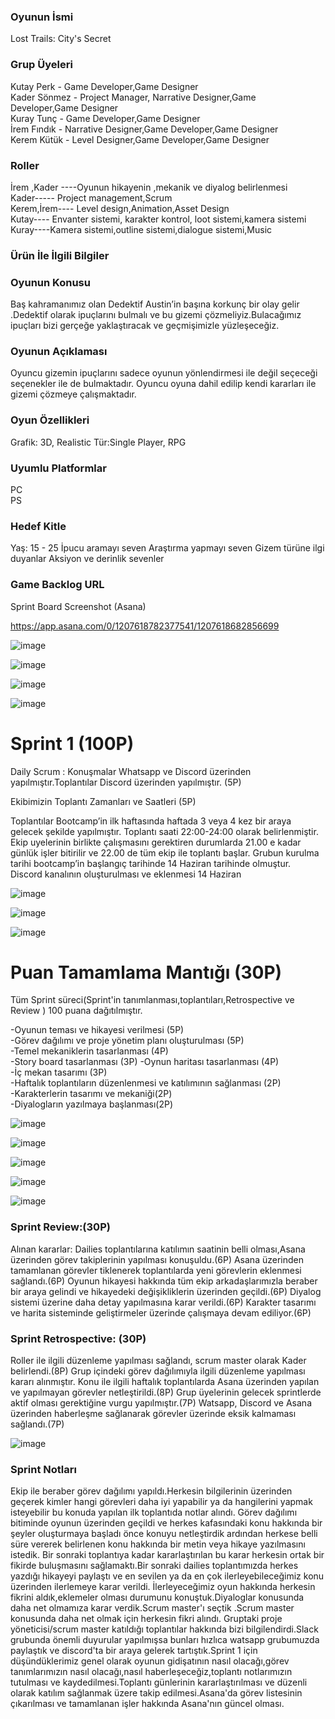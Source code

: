 <h3> Oyunun İsmi </h3>         
Lost Trails: City's Secret       


<h3>Grup Üyeleri</h3>    

Kutay Perk - Game Developer,Game Designer                                                                                                     
Kader Sönmez - Project Manager,  Narrative Designer,Game Developer,Game Designer                                                                                                                                 
Kuray Tunç - Game Developer,Game Designer                                                                                                        
İrem Fındık - Narrative Designer,Game Developer,Game Designer                                          
Kerem Kütük - Level Designer,Game Developer,Game Designer                                                         


<h3> Roller </h3>  

İrem ,Kader ----Oyunun hikayenin ,mekanik ve diyalog  belirlenmesi                                                                                                                                                  
Kader----- Project management,Scrum                                                                                                                                                
Kerem,İrem---- Level design,Animation,Asset Design                                                                                                                                           
Kutay---- Envanter sistemi, karakter kontrol, loot sistemi,kamera sistemi                                                                                                                                           
Kuray----Kamera sistemi,outline sistemi,dialogue sistemi,Music                                                    


<h3>Ürün İle İlgili Bilgiler </h3>    

<h3> Oyunun Konusu </h3> 
Baş kahramanımız olan Dedektif Austin’in başına korkunç bir olay gelir .Dedektif olarak ipuçlarını bulmalı ve bu gizemi çözmeliyiz.Bulacağımız ipuçları bizi gerçeğe yaklaştıracak ve geçmişimizle yüzleşeceğiz.  

<h3>Oyunun Açıklaması </h3>
Oyuncu gizemin ipuçlarını sadece oyunun yönlendirmesi ile değil seçeceği seçenekler ile de bulmaktadır. Oyuncu oyuna dahil edilip kendi kararları ile gizemi çözmeye çalışmaktadır.  

<h3>Oyun Özellikleri </h3> 
Grafik: 3D, Realistic    
Tür:Single Player, RPG                               

<h3>Uyumlu Platformlar</h3>

PC                                                                                               
PS                                                                                                                    

<h3>Hedef Kitle </h3>
Yaş: 15 - 25                                                                                   
İpucu aramayı seven                                                                                                                                                                                                 
Araştırma yapmayı seven                                                                                                                                                                                    
Gizem türüne ilgi duyanlar                                                                                                                                                                                          Aksiyon ve derinlik sevenler                                                                      

<h3>Game Backlog URL </h3>   

Sprint Board Screenshot (Asana)

https://app.asana.com/0/1207618782377541/1207618682856699    

![image](https://github.com/Ktyprk/OUA_Bootcamp_G33/assets/81100263/d065a762-83c2-4fb5-9bdd-765ac160e36a)

![image](https://github.com/Ktyprk/OUA_Bootcamp_G33/assets/96494067/ef8a7735-a0ef-4882-9edc-c0feefc61af1)
 
![image](https://github.com/Ktyprk/OUA_Bootcamp_G33/assets/96494067/525e941d-0ee3-482a-a67d-b7ea87bd923b)

![image](https://github.com/Ktyprk/OUA_Bootcamp_G33/assets/96494067/c8aeb8c5-c7cc-4ff9-9d93-8878e7f004a1)


<h1> Sprint 1 (100P)</h1>                                             

Daily Scrum : Konuşmalar Whatsapp ve Discord üzerinden yapılmıştır.Toplantılar Discord üzerinden yapılmıştır. (5P)

Ekibimizin Toplantı Zamanları ve Saatleri (5P)

Toplantılar Bootcamp’in  ilk haftasında haftada 3 veya 4 kez bir araya gelecek şekilde yapılmıştır. Toplantı saati 22:00-24:00 olarak belirlenmiştir.    
Ekip uyelerinin birlikte çalışmasını gerektiren durumlarda 21.00 e kadar günlük işler bitirilir ve 22.00 de tüm ekip ile toplantı başlar.
Grubun kurulma tarihi bootcamp’in başlangıç tarihinde 14 Haziran tarihinde olmuştur.          
Discord kanalının oluşturulması ve eklenmesi 14 Haziran   

![image](https://github.com/Ktyprk/OUA_Bootcamp_G33/assets/81100263/6a03bc63-a17c-44d1-9cb6-5b8360cdf3c9)

![image](https://github.com/Ktyprk/OUA_Bootcamp_G33/assets/96494067/4572faaf-2f60-41ab-bdb0-432fd7272dec)

![image](https://github.com/Ktyprk/OUA_Bootcamp_G33/assets/96494067/56ac5b9d-5a72-489d-ad8e-ff6a5c0e6f92)

<h1> Puan Tamamlama Mantığı (30P) </h1>  

Tüm Sprint süreci(Sprint'in tanımlanması,toplantıları,Retrospective ve Review ) 100 puana dağıtılmıştır.  

  -Oyunun teması ve hikayesi verilmesi (5P)  
  -Görev dağılımı ve proje yönetim planı oluşturulması (5P)  
  -Temel mekaniklerin tasarlanması (4P)   
  -Story board tasarlanması (3P) 
  -Oynun haritası tasarlanması (4P)   
  -İç mekan tasarımı (3P)  
  -Haftalık toplantıların düzenlenmesi ve katılımının sağlanması (2P)    
  -Karakterlerin tasarımı ve mekaniği(2P)    
  -Diyalogların yazılmaya başlanması(2P)  



![image](https://github.com/Ktyprk/OUA_Bootcamp_G33/assets/81100263/41711763-533a-4cc4-bd99-4b3b23b619bf)

![image](https://github.com/Ktyprk/OUA_Bootcamp_G33/assets/81100263/7c470854-55fd-4eec-b9b0-bb443c5d9979)

![image](https://github.com/Ktyprk/OUA_Bootcamp_G33/assets/81100263/926d4cbe-e76a-41ad-8b5f-9f76ba7407a9)

![image](https://github.com/Ktyprk/OUA_Bootcamp_G33/assets/96494067/26d2e9f1-25fd-4539-bd0f-4c6a107f4b53)

![image](https://github.com/Ktyprk/OUA_Bootcamp_G33/assets/96494067/fa59295b-dfa9-4286-a9aa-d6ebd7d6a514)


<h3>Sprint Review:(30P) </h3>

Alınan kararlar: Dailies toplantılarına katılımın saatinin belli olması,Asana üzerinden görev takiplerinin yapılması konuşuldu.(6P)
                 Asana üzerinden tamamlanan görevler tiklenerek toplantılarda yeni görevlerin eklenmesi sağlandı.(6P)
                 Oyunun hikayesi hakkında tüm ekip arkadaşlarımızla beraber bir araya gelindi ve hikayedeki değişikliklerin üzerinden geçildi.(6P)
                 Diyalog sistemi üzerine daha detay yapılmasına karar verildi.(6P)
                 Karakter tasarımı ve harita sisteminde geliştirmeler üzerinde çalışmaya devam ediliyor.(6P)

<h3>Sprint Retrospective: (30P) </h3>

Roller ile ilgili düzenleme yapılması sağlandı, scrum master olarak Kader belirlendi.(8P)
Grup içindeki görev dağılımıyla ilgili düzenleme yapılması kararı alınmıştır. Konu ile ilgili haftalık toplantılarda Asana üzerinden yapılan ve yapılmayan görevler netleştirildi.(8P)
Grup üyelerinin gelecek sprintlerde aktif olması gerektiğine vurgu yapılmıştır.(7P)
Watsapp, Discord ve Asana üzerinden haberleşme sağlanarak görevler üzerinde eksik kalmaması sağlandı.(7P)

![image](https://github.com/Ktyprk/OUA_Bootcamp_G33/assets/96494067/a5adc513-78c2-47d6-9d00-b8a471a027cf)


<h3>Sprint Notları </h3>

Ekip ile beraber görev dağılımı yapıldı.Herkesin bilgilerinin üzerinden geçerek kimler hangi görevleri daha iyi yapabilir ya da hangilerini yapmak isteyebilir bu konuda yapılan ilk toplantıda notlar alındı. Görev dağılımı bitiminde oyunun üzerinden geçildi ve herkes kafasındaki konu hakkında bir şeyler oluşturmaya başladı önce konuyu netleştirdik ardından herkese belli süre vererek belirlenen konu hakkında bir metin veya hikaye yazılmasını istedik. Bir sonraki toplantıya kadar kararlaştırılan bu karar herkesin ortak bir fikirde buluşmasını sağlamaktı.Bir sonraki dailies toplantımızda herkes yazdığı hikayeyi paylaştı ve en sevilen ya da en çok ilerleyebileceğimiz konu üzerinden ilerlemeye karar verildi. İlerleyeceğimiz oyun hakkında herkesin fikrini aldık,eklemeler olması durumunu konuştuk.Diyaloglar konusunda daha net olmamıza karar verdik.Scrum master'ı seçtik .Scrum master konusunda daha net olmak  için herkesin fikri alındı. Gruptaki proje yöneticisi/scrum master katıldığı toplantılar hakkında bizi bilgilendirdi.Slack grubunda önemli duyurular yapılmışsa bunları hızlıca watsapp grubumuzda paylaştık ve discord'ta bir araya gelerek tartıştık.Sprint 1 için düşündüklerimiz genel olarak oyunun gidişatının nasıl olacağı,görev tanımlarımızın nasıl olacağı,nasıl haberleşeceğiz,toplantı notlarımızın tutulması ve kaydedilmesi.Toplantı günlerinin kararlaştırılması ve düzenli olarak katılım sağlanmak üzere takip edilmesi.Asana'da görev listesinin çıkarılması ve tamamlanan işler hakkında Asana'nın güncel olması.

